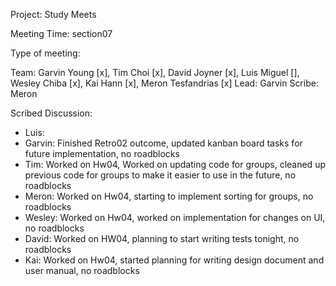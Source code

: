 
Project: Study Meets

Meeting Time: section07

Type of meeting: <daily scrum>

Team: Garvin Young [x], Tim Choi [x], David Joyner [x], Luis Miguel [], Wesley Chiba [x], Kai Hann [x], Meron Tesfandrias [x]
Lead: Garvin
Scribe: Meron

Scribed Discussion:

* Luis: 
* Garvin: Finished Retro02 outcome, updated kanban board tasks for future implementation, no roadblocks
* Tim: Worked on Hw04, Worked on updating code for groups, cleaned up previous code for groups to make it easier to use in the future, no roadblocks
* Meron: Worked on Hw04, starting to implement sorting for groups, no roadblocks
* Wesley: Worked on Hw04, worked on implementation for changes on UI, no roadblocks
* David: Worked on HW04, planning to start writing tests tonight, no roadblocks
* Kai: Worked on Hw04, started planning for writing design document and user manual, no roadblocks
